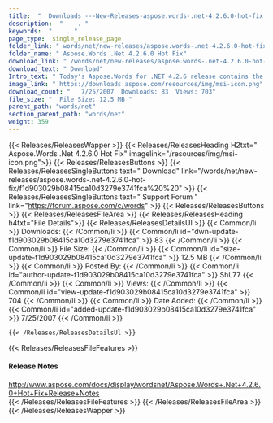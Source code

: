 ```yaml
---
title:  "  Downloads ---New-Releases-aspose.words-.net-4.2.6.0-hot-fix . " 
description:  "    . " 
keywords:  "    . " 
page_type:  single_release_page
folder_link: " words/net/new-releases/aspose.words-.net-4.2.6.0-hot-fix/"
folder_name: " Aspose.Words .Net 4.2.6.0 Hot Fix"
download_link: " /words/net/new-releases/aspose.words-.net-4.2.6.0-hot-fix/f1d903029b08415ca10d3279e3741fca"
download_text: " Download"
Intro_text: " Today's Aspose.Words for .NET 4.2.6 release contains the following fixes and new..."
image_link: " https://downloads.aspose.com/resources/img/msi-icon.png"
download_count: "   7/25/2007  Downloads: 83  Views: 703"
file_size: "  File Size: 12.5 MB "
parent_path: "words/net"
section_parent_path: "words/net"
weight: 359 
---
```


{{< Releases/ReleasesWapper >}}
  {{< Releases/ReleasesHeading H2txt=" Aspose.Words .Net 4.2.6.0 Hot Fix" imagelink="/resources/img/msi-icon.png">}}
  {{< Releases/ReleasesButtons >}}
    {{< Releases/ReleasesSingleButtons text=" Download" link="/words/net/new-releases/aspose.words-.net-4.2.6.0-hot-fix/f1d903029b08415ca10d3279e3741fca%20%20" >}}
    {{< Releases/ReleasesSingleButtons text=" Support Forum " link="https://forum.aspose.com/c/words" >}}
  {{< Releases/ReleasesButtons >}}
  {{< Releases/ReleasesFileArea >}}
    {{< Releases/ReleasesHeading h4txt="File Details">}}
    {{< Releases/ReleasesDetailsUl >}}
            {{< Common/li  >}} Downloads: {{< /Common/li >}} 
      {{< Common/li id="dwn-update-f1d903029b08415ca10d3279e3741fca" >}} 83 {{< /Common/li >}} 
      {{< Common/li  >}} File Size: {{< /Common/li >}} 
      {{< Common/li id="size-update-f1d903029b08415ca10d3279e3741fca" >}} 12.5 MB {{< /Common/li >}} 
      {{< Common/li  >}} Posted By: {{< /Common/li >}} 
      {{< Common/li id="author-update-f1d903029b08415ca10d3279e3741fca" >}} ShL77 {{< /Common/li >}} 
      {{< Common/li  >}} Views: {{< /Common/li >}} 
      {{< Common/li id="view-update-f1d903029b08415ca10d3279e3741fca" >}} 704 {{< /Common/li >}} 
      {{< Common/li  >}} Date Added: {{< /Common/li >}} 
      {{< Common/li id="added-update-f1d903029b08415ca10d3279e3741fca" >}} 7/25/2007 {{< /Common/li >}} 

    {{< /Releases/ReleasesDetailsUl >}}

  {{< Releases/ReleasesFileFeatures >}}
      <h4>Release Notes</h4><div><a href="http://www.aspose.com/docs/display/wordsnet/Aspose.Words+.Net+4.2.6.0+Hot+Fix+Release+Notes">http://www.aspose.com/docs/display/wordsnet/Aspose.Words+.Net+4.2.6.0+Hot+Fix+Release+Notes</a></div>
  {{< /Releases/ReleasesFileFeatures >}}
 {{< /Releases/ReleasesFileArea >}}
{{< /Releases/ReleasesWapper >}}


